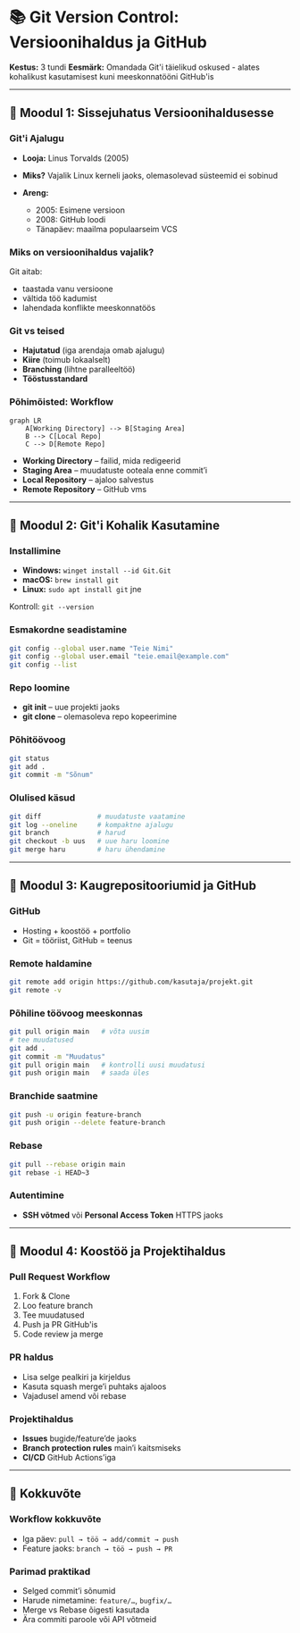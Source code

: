 # 📚 Git Version Control: Versioonihaldus ja GitHub

**Kestus:** 3 tundi
**Eesmärk:** Omandada Git'i täielikud oskused - alates kohalikust kasutamisest kuni meeskonnatööni GitHub'is

---

## 📖 Moodul 1: Sissejuhatus Versioonihaldusesse

### Git'i Ajalugu

* **Looja:** Linus Torvalds (2005)
* **Miks?** Vajalik Linux kerneli jaoks, olemasolevad süsteemid ei sobinud
* **Areng:**

  * 2005: Esimene versioon
  * 2008: GitHub loodi
  * Tänapäev: maailma populaarseim VCS

### Miks on versioonihaldus vajalik?

Git aitab:

* taastada vanu versioone
* vältida töö kadumist
* lahendada konflikte meeskonnatöös

### Git vs teised

* **Hajutatud** (iga arendaja omab ajalugu)
* **Kiire** (toimub lokaalselt)
* **Branching** (lihtne paralleeltöö)
* **Tööstusstandard**

### Põhimõisted: Workflow

```mermaid
graph LR
    A[Working Directory] --> B[Staging Area]
    B --> C[Local Repo]
    C --> D[Remote Repo]
```

* **Working Directory** – failid, mida redigeerid
* **Staging Area** – muudatuste ooteala enne commit’i
* **Local Repository** – ajaloo salvestus
* **Remote Repository** – GitHub vms

---

## 📖 Moodul 2: Git'i Kohalik Kasutamine

### Installimine

* **Windows:** `winget install --id Git.Git`
* **macOS:** `brew install git`
* **Linux:** `sudo apt install git` jne

Kontroll: `git --version`

### Esmakordne seadistamine

```bash
git config --global user.name "Teie Nimi"
git config --global user.email "teie.email@example.com"
git config --list
```

### Repo loomine

* **git init** – uue projekti jaoks
* **git clone** – olemasoleva repo kopeerimine

### Põhitöövoog

```bash
git status
git add .
git commit -m "Sõnum"
```

### Olulised käsud

```bash
git diff              # muudatuste vaatamine
git log --oneline     # kompaktne ajalugu
git branch            # harud
git checkout -b uus   # uue haru loomine
git merge haru        # haru ühendamine
```

---

## 📖 Moodul 3: Kaugrepositooriumid ja GitHub

### GitHub

* Hosting + koostöö + portfolio
* Git = tööriist, GitHub = teenus

### Remote haldamine

```bash
git remote add origin https://github.com/kasutaja/projekt.git
git remote -v
```

### Põhiline töövoog meeskonnas

```bash
git pull origin main   # võta uusim
# tee muudatused
git add .
git commit -m "Muudatus"
git pull origin main   # kontrolli uusi muudatusi
git push origin main   # saada üles
```

### Branchide saatmine

```bash
git push -u origin feature-branch
git push origin --delete feature-branch
```

### Rebase

```bash
git pull --rebase origin main
git rebase -i HEAD~3
```

### Autentimine

* **SSH võtmed** või **Personal Access Token** HTTPS jaoks

---

## 📖 Moodul 4: Koostöö ja Projektihaldus

### Pull Request Workflow

1. Fork & Clone
2. Loo feature branch
3. Tee muudatused
4. Push ja PR GitHub'is
5. Code review ja merge

### PR haldus

* Lisa selge pealkiri ja kirjeldus
* Kasuta squash merge’i puhtaks ajaloos
* Vajadusel amend või rebase

### Projektihaldus

* **Issues** bugide/feature’de jaoks
* **Branch protection rules** main’i kaitsmiseks
* **CI/CD** GitHub Actions’iga

---

## 🔄 Kokkuvõte

### Workflow kokkuvõte

* Iga päev: `pull → töö → add/commit → push`
* Feature jaoks: `branch → töö → push → PR`

### Parimad praktikad

* Selged commit’i sõnumid
* Harude nimetamine: `feature/…`, `bugfix/…`
* Merge vs Rebase õigesti kasutada
* Ära commiti paroole või API võtmeid